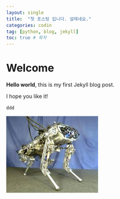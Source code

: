 ```yaml
---
layout: single
title:  "첫 포스팅 입니다. 설레네요."
categories: codin
tag: [python, blog, jekyll] 
toc: true # 목차
---
```


# Welcome

**Hello world**, this is my first Jekyll blog post.

I hope you like it!

```python
ddd
```

![download](../images/2024-10-08-first/download.jpeg)
